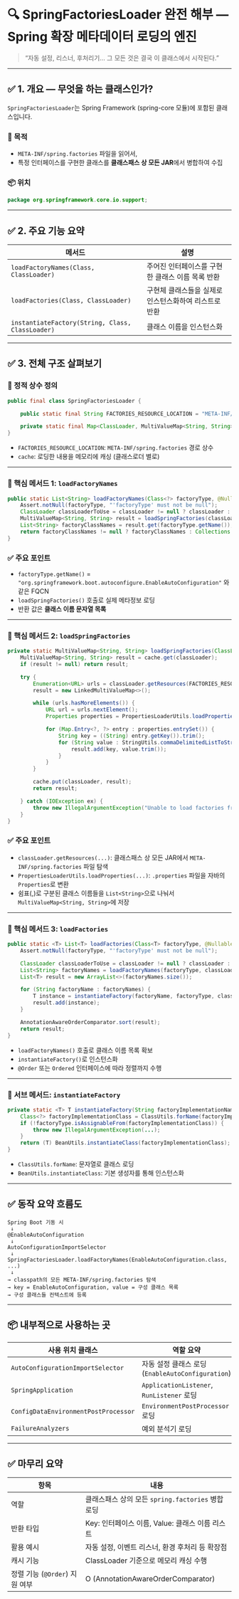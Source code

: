 # 🔍 SpringFactoriesLoader 완전 해부 — Spring 확장 메타데이터 로딩의 엔진

> “자동 설정, 리스너, 후처리기… 그 모든 것은 결국 이 클래스에서 시작된다.”

---

## ✅ 1. 개요 — 무엇을 하는 클래스인가?

`SpringFactoriesLoader`는 Spring Framework (spring-core 모듈)에 포함된 클래스입니다.

### 📌 목적

* `META-INF/spring.factories` 파일을 읽어서,
* 특정 인터페이스를 구현한 클래스를 **클래스패스 상 모든 JAR**에서 병합하여 수집

### 📦 위치

```java
package org.springframework.core.io.support;
```

---

## ✅ 2. 주요 기능 요약

| 메서드                                              | 설명                            |
| ------------------------------------------------ | ----------------------------- |
| `loadFactoryNames(Class, ClassLoader)`           | 주어진 인터페이스를 구현한 클래스 이름 목록 반환   |
| `loadFactories(Class, ClassLoader)`              | 구현체 클래스들을 실제로 인스턴스화하여 리스트로 반환 |
| `instantiateFactory(String, Class, ClassLoader)` | 클래스 이름을 인스턴스화                 |

---

## ✅ 3. 전체 구조 살펴보기

### 🔧 정적 상수 정의

```java
public final class SpringFactoriesLoader {

    public static final String FACTORIES_RESOURCE_LOCATION = "META-INF/spring.factories";

    private static final Map<ClassLoader, MultiValueMap<String, String>> cache = new ConcurrentReferenceHashMap<>();
}
```

* `FACTORIES_RESOURCE_LOCATION`: `META-INF/spring.factories` 경로 상수
* `cache`: 로딩한 내용을 메모리에 캐싱 (클래스로더 별로)

---

### 📘 핵심 메서드 1: `loadFactoryNames`

```java
public static List<String> loadFactoryNames(Class<?> factoryType, @Nullable ClassLoader classLoader) {
    Assert.notNull(factoryType, "'factoryType' must not be null");
    ClassLoader classLoaderToUse = classLoader != null ? classLoader : SpringFactoriesLoader.class.getClassLoader();
    MultiValueMap<String, String> result = loadSpringFactories(classLoaderToUse);
    List<String> factoryClassNames = result.get(factoryType.getName());
    return factoryClassNames != null ? factoryClassNames : Collections.emptyList();
}
```

### ✅ 주요 포인트

* `factoryType.getName()` = `"org.springframework.boot.autoconfigure.EnableAutoConfiguration"` 와 같은 FQCN
* `loadSpringFactories()` 호출로 실제 메타정보 로딩
* 반환 값은 **클래스 이름 문자열 목록**

---

### 📘 핵심 메서드 2: `loadSpringFactories`

```java
private static MultiValueMap<String, String> loadSpringFactories(ClassLoader classLoader) {
    MultiValueMap<String, String> result = cache.get(classLoader);
    if (result != null) return result;

    try {
        Enumeration<URL> urls = classLoader.getResources(FACTORIES_RESOURCE_LOCATION);
        result = new LinkedMultiValueMap<>();

        while (urls.hasMoreElements()) {
            URL url = urls.nextElement();
            Properties properties = PropertiesLoaderUtils.loadProperties(new UrlResource(url));

            for (Map.Entry<?, ?> entry : properties.entrySet()) {
                String key = ((String) entry.getKey()).trim();
                for (String value : StringUtils.commaDelimitedListToStringArray((String) entry.getValue())) {
                    result.add(key, value.trim());
                }
            }
        }

        cache.put(classLoader, result);
        return result;

    } catch (IOException ex) {
        throw new IllegalArgumentException("Unable to load factories from location [" + FACTORIES_RESOURCE_LOCATION + "]", ex);
    }
}
```

### ✅ 주요 포인트

* `classLoader.getResources(...)`: 클래스패스 상 모든 JAR에서 `META-INF/spring.factories` 파일 탐색
* `PropertiesLoaderUtils.loadProperties(...)`: `.properties` 파일을 자바의 `Properties`로 변환
* 쉼표(,)로 구분된 클래스 이름들을 `List<String>`으로 나눠서 `MultiValueMap<String, String>`에 저장

---

### 📘 핵심 메서드 3: `loadFactories`

```java
public static <T> List<T> loadFactories(Class<T> factoryType, @Nullable ClassLoader classLoader) {
    Assert.notNull(factoryType, "'factoryType' must not be null");

    ClassLoader classLoaderToUse = classLoader != null ? classLoader : SpringFactoriesLoader.class.getClassLoader();
    List<String> factoryNames = loadFactoryNames(factoryType, classLoaderToUse);
    List<T> result = new ArrayList<>(factoryNames.size());

    for (String factoryName : factoryNames) {
        T instance = instantiateFactory(factoryName, factoryType, classLoaderToUse);
        result.add(instance);
    }

    AnnotationAwareOrderComparator.sort(result);
    return result;
}
```

* `loadFactoryNames()` 호출로 클래스 이름 목록 확보
* `instantiateFactory()`로 인스턴스화
* `@Order` 또는 `Ordered` 인터페이스에 따라 정렬까지 수행

---

### 📘 서브 메서드: `instantiateFactory`

```java
private static <T> T instantiateFactory(String factoryImplementationName, Class<T> factoryType, ClassLoader classLoader) {
    Class<?> factoryImplementationClass = ClassUtils.forName(factoryImplementationName, classLoader);
    if (!factoryType.isAssignableFrom(factoryImplementationClass)) {
        throw new IllegalArgumentException(...);
    }
    return (T) BeanUtils.instantiateClass(factoryImplementationClass);
}
```

* `ClassUtils.forName`: 문자열로 클래스 로딩
* `BeanUtils.instantiateClass`: 기본 생성자를 통해 인스턴스화

---

## ✅ 동작 요약 흐름도

```
Spring Boot 기동 시
 ↓
@EnableAutoConfiguration
 ↓
AutoConfigurationImportSelector
 ↓
SpringFactoriesLoader.loadFactoryNames(EnableAutoConfiguration.class, ...)
 ↓
→ classpath의 모든 META-INF/spring.factories 탐색
→ key = EnableAutoConfiguration, value = 구성 클래스 목록
→ 구성 클래스들 컨텍스트에 등록
```

---

## 📦 내부적으로 사용하는 곳

| 사용 위치 클래스                            | 역할 요약                                    |
| ------------------------------------ | ---------------------------------------- |
| `AutoConfigurationImportSelector`    | 자동 설정 클래스 로딩 (`EnableAutoConfiguration`) |
| `SpringApplication`                  | `ApplicationListener`, `RunListener` 로딩  |
| `ConfigDataEnvironmentPostProcessor` | `EnvironmentPostProcessor` 로딩            |
| `FailureAnalyzers`                   | 예외 분석기 로딩                                |

---

## ✅ 마무리 요약

| 항목                     | 내용                                   |
| ---------------------- | ------------------------------------ |
| 역할                     | 클래스패스 상의 모든 `spring.factories` 병합 로딩 |
| 반환 타입                  | Key: 인터페이스 이름, Value: 클래스 이름 리스트     |
| 활용 예시                  | 자동 설정, 이벤트 리스너, 환경 후처리 등 확장점         |
| 캐시 기능                  | ClassLoader 기준으로 메모리 캐싱 수행           |
| 정렬 기능 (`@Order`) 지원 여부 | O (AnnotationAwareOrderComparator)   |
